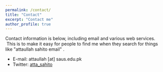 ```yaml
---
permalink: /contact/
title: "Contact"
excerpt: "Contact me"
author_profile: true
---
```

Contact information is below, including email and various web services.  This is to make it easy for people to find me when they search for things like "attaullah sahito email" .

* E-mail: attaullah [at] saus.edu.pk
* Twitter: [atta_sahito](http://twitter.com/atta_sahito)

<!-- * Google Scholar: [author:geiger-r-stuart](http://scholar.google.com/citations?user=0AvWi3wAAAAJ&hl=en)
* Wikipedia: [staeiou](http://en.wikipedia.org/wiki/User:Staeiou) -->